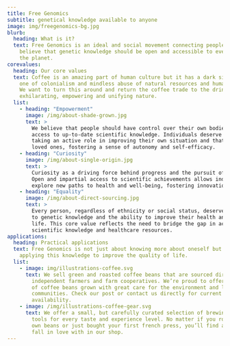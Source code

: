 ```yaml
---
title: Free Genomics
subtitle: genetical knowledge available to anyone
image: img/freegenomics-bg.jpg
blurb:
  heading: What is it?
  text: Free Genomics is an ideal and social movement connecting people who
    believe that genetic knowledge should be open and accessible to everyone on
    the planet.
corevalues:
  heading: Our core values
  text: Coffee is an amazing part of human culture but it has a dark side too –
    one of colonialism and mindless abuse of natural resources and human lives.
    We want to turn this around and return the coffee trade to the drink’s
    exhilarating, empowering and unifying nature.
  list:
    - heading: "Empowerment"
      image: /img/about-shade-grown.jpg
      text: >
        We believe that people should have control over their own bodies and
        access to up-to-date scientific knowledge. Individuals deserve of
        taking an active role in improving their own situation and that of their
        loved ones, fostering a sense of autonomy and self-efficacy.
    - heading: "Curiosity"
      image: /img/about-single-origin.jpg
      text: >
        Curiosity as a driving force behind progress and the pursuit of knowledge.
        Open and impartial access to scientific achievements allows individuals to
        explore new paths to health and well-being, fostering innovation and growth.
    - heading: "Equality"
      image: /img/about-direct-sourcing.jpg
      text: >
        Every person, regardless of ethnicity or social status, deserves equal access
        to genetic knowledge and the ability to improve their health and quality of
        life. This core value reflects the need to bridge the gap in access to
        scientific knowledge and healthcare resources.
applications:
  heading: Practical applications
  text: Free Genomics is not just about knowing more about oneself but also about
    applying this knowledge to improve the quality of life.
  list:
    - image: img/illustrations-coffee.svg
      text: We sell green and roasted coffee beans that are sourced directly from
        independent farmers and farm cooperatives. We’re proud to offer a variety
        of coffee beans grown with great care for the environment and local
        communities. Check our post or contact us directly for current
        availability.
    - image: /img/illustrations-coffee-gear.svg
      text: We offer a small, but carefully curated selection of brewing gear and
        tools for every taste and experience level. No matter if you roast your
        own beans or just bought your first french press, you’ll find a gadget to
        fall in love with in our shop.
---
```

